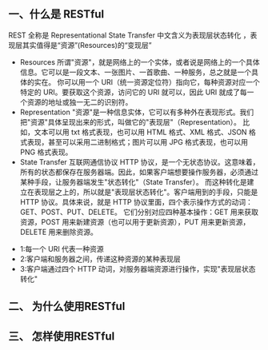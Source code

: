 ## 一、什么是 RESTful

REST 全称是 Representational State Transfer 中文含义为表现层状态转化 ，表现层其实值得是“资源”(Resources)的“变现层”

- Resources
  所谓"资源"，就是网络上的一个实体，或者说是网络上的一个具体信息。它可以是一段文本、一张图片、一首歌曲、一种服务，总之就是一个具体的实在。
  你可以用一个 URI（统一资源定位符）指向它，每种资源对应一个特定的 URI。要获取这个资源，访问它的 URI 就可以，因此 URI 就成了每一个资源的地址或独一无二的识别符。
- Representation
  "资源"是一种信息实体，它可以有多种外在表现形式。我们把"资源"具体呈现出来的形式，叫做它的"表现层"（Representation）。
  比如，文本可以用 txt 格式表现，也可以用 HTML 格式、XML 格式、JSON 格式表现，甚至可以采用二进制格式；图片可以用 JPG 格式表现，也可以用 PNG 格式表现。
- State Transfer
  互联网通信协议 HTTP 协议，是一个无状态协议。这意味着，所有的状态都保存在服务器端。因此，如果客户端想要操作服务器，必须通过某种手段，让服务器端发生"状态转化"（State Transfer）。
  而这种转化是建立在表现层之上的，所以就是"表现层状态转化"。客户端用到的手段，只能是 HTTP 协议。具体来说，就是 HTTP 协议里面，四个表示操作方式的动词：GET、POST、PUT、DELETE。
  它们分别对应四种基本操作：GET 用来获取资源，POST 用来新建资源（也可以用于更新资源），PUT 用来更新资源，DELETE 用来删除资源。

* 1:每一个 URI 代表一种资源
* 2:客户端和服务器之间，传递这种资源的某种表现层
* 3:客户端通过四个 HTTP 动词，对服务器端资源进行操作，实现"表现层状态转化"

## 二、 为什么使用RESTful


## 三、 怎样使用RESTful